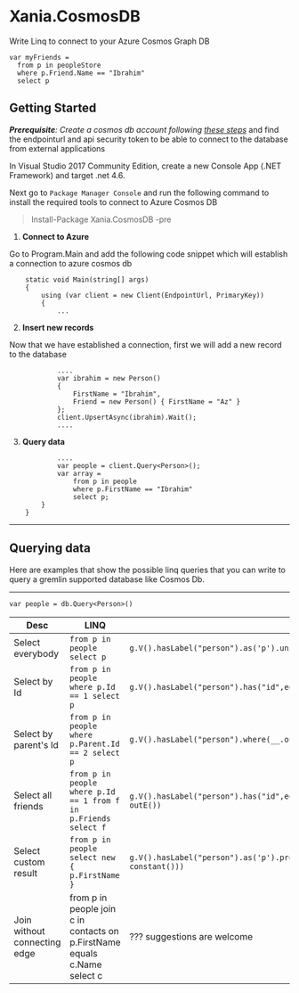 ﻿# Xania.CosmosDB

Write Linq to connect to your Azure Cosmos Graph DB

```CSharp
var myFriends = 
  from p in peopleStore
  where p.Friend.Name == "Ibrahim"
  select p
```

## Getting Started

***Prerequisite**:
Create a cosmos db account following [these steps](https://docs.microsoft.com/nl-nl/azure/cosmos-db/documentdb-get-started)*
 and find the endpointurl and api security token to be able to connect to the database from external applications

In Visual Studio 2017 Community Edition, create a new Console App (.NET Framework) and target .net 4.6. 

Next go to `Package Manager Console` and run the following command to install the required tools to connect to Azure Cosmos DB

> Install-Package Xania.CosmosDB -pre

1. **Connect to Azure**

Go to Program.Main and add the following code snippet which will establish a connection to azure cosmos db

```CSharp
    static void Main(string[] args)
    {
        using (var client = new Client(EndpointUrl, PrimaryKey))
        {
            ...
```

2. **Insert new records**

Now that we have established a connection, first we will add a new record to the database

```CSharp
            ....
            var ibrahim = new Person()
            {
                FirstName = "Ibrahim",
                Friend = new Person() { FirstName = "Az" }
            };
            client.UpsertAsync(ibrahim).Wait();
            ....
```

3. **Query data**

```CSharp
            ....
            var people = client.Query<Person>();
            var array =
                from p in people
                where p.FirstName == "Ibrahim"
                select p;
        }
    }
```

---
## Querying data

Here are examples that show the possible linq queries that you can write to query a gremlin supported database like Cosmos Db.

----

`var people = db.Query<Person>()`

| Desc | LINQ | Gremlin |
| ---- | ---- | ------- |
| Select everybody  | ```from p in people select p ```   | ```g.V().hasLabel("person").as('p').union(identity(), outE())``` |
| Select by Id | ```from p in people where p.Id == 1 select p ```   | ```g.V().hasLabel("person").has("id",eq("1")).union(identity(), outE())```|
| Select by parent's Id | ```from p in people where p.Parent.Id == 2 select p ```   | ```g.V().hasLabel("person").where(__.out('parent').has("id",eq("2"))).union(identity(), outE())```|
| Select all friends | ```from p in people where p.Id == 1 from f in p.Friends select f```   | ```g.V().hasLabel("person").has("id",eq("1")).as('p').out('friends').as('f').union(identity(), outE())``` |
| Select custom result | ```from p in people select new { p.FirstName } ```   | ```g.V().hasLabel("person").as('p').project('firstName').by(coalesce(select('p').values('firstName'), constant()))``` |
| Join without connecting edge | from p in people join c in contacts on p.FirstName equals c.Name select c | ??? suggestions are welcome |

